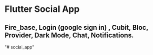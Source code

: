 
# Flutter Social App
## Fire_base, Login (google sign in) , Cubit, Bloc, Provider, Dark Mode, Chat, Notifications.
"# social_app" 
